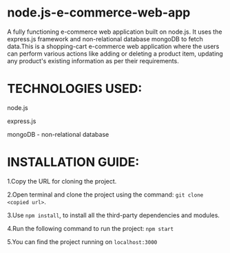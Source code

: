 # node.js-e-commerce-web-app
A fully functioning e-commerce web application built on node.js. It uses the express.js framework and non-relational database mongoDB to fetch data.This is a shopping-cart e-commerce web application where the users can perform various actions like adding or deleting a product item, updating any product's existing information as per their requirements.

##

# TECHNOLOGIES USED:

node.js

express.js

mongoDB - non-relational database



# INSTALLATION GUIDE:

1.Copy the URL for cloning the project.

2.Open terminal and clone the project using the command: ```git clone <copied url>```.
  
3.Use ```npm install```, to install all the third-party dependencies and modules.

4.Run the following command to run the project: ```npm start```

5.You can find the project running on ```localhost:3000```

